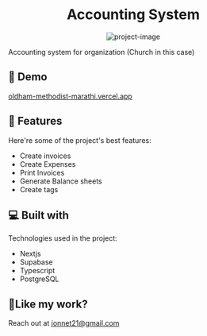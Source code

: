 <h1 align="center" id="title">Accounting System</h1>

<p align="center"><img src="https://socialify.git.ci/RoomTempratureWater/Receipts-admin/image?language=1&amp;owner=1&amp;name=1&amp;stargazers=1&amp;theme=Light" alt="project-image"></p>

<p id="description">Accounting system for organization (Church in this case)</p>

<h2>🚀 Demo</h2>

[oldham-methodist-marathi.vercel.app](oldham-methodist-marathi.vercel.app)

  
  
<h2>🧐 Features</h2>

Here're some of the project's best features:

*   Create invoices
*   Create Expenses
*   Print Invoices
*   Generate Balance sheets
*   Create tags

  
  
<h2>💻 Built with</h2>

Technologies used in the project:

*   Nextjs
*   Supabase
*   Typescript
*   PostgreSQL

<h2>💖Like my work?</h2>

Reach out at jonnet21@gmail.com

